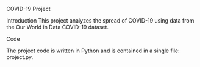 COVID-19 Project

Introduction
This project analyzes the spread of COVID-19 using data from the Our World in Data COVID-19 dataset.

Code

The project code is written in Python and is contained in a single file: project.py.
